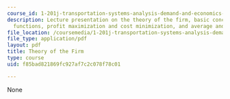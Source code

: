```yaml
---
course_id: 1-201j-transportation-systems-analysis-demand-and-economics-fall-2008
description: Lecture presentation on the theory of the firm, basic concepts, production
  functions, profit maximization and cost minimization, and average and marginal costs.
file_location: /coursemedia/1-201j-transportation-systems-analysis-demand-and-economics-fall-2008/f85bad821869fc927af7c2c078f78c01_MIT1_201JF08_lec09.pdf
file_type: application/pdf
layout: pdf
title: Theory of the Firm
type: course
uid: f85bad821869fc927af7c2c078f78c01

---
```

None